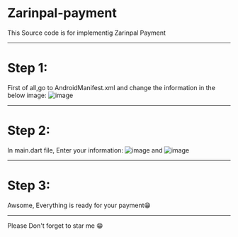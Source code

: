 # Zarinpal-payment
This Source code is for implementig Zarinpal Payment

----------------------------------------------------
# Step 1:
 First of all,go to AndroidManifest.xml and change the information in the below image:
   ![image](https://user-images.githubusercontent.com/46048846/170452289-eee688b8-7dd0-4f78-b426-5c89ecd3b5e5.png)
   
----------------------------------------------------
# Step 2:
 In main.dart file, Enter your information:
 ![image](https://user-images.githubusercontent.com/46048846/170452555-9330f029-1c9d-411a-9276-cceab6f14156.png)
 and
  ![image](https://user-images.githubusercontent.com/46048846/170452678-18cda01e-7304-4555-bd4a-a33f091544f4.png)


--------------------------------------------------
# Step 3:
 Awsome, Everything is ready for your payment😁
 
 ________________________________________________
  Please Don't forget to star me 😁



